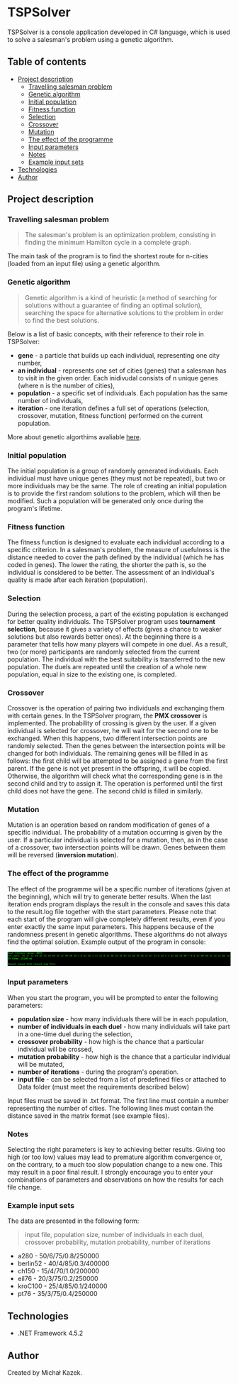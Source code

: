 # TSPSolver
TSPSolver is a console application developed in C# language, which is used to solve a salesman's problem using a genetic algorithm.

## Table of contents
* [Project description](#project-description)
  * [Travelling salesman problem](#travelling-salesman-problem)
  * [Genetic algorithm](#genetic-algorithm)
  * [Initial population](#initial-population)
  * [Fitness function](#fitness-function)
  * [Selection](#selection)
  * [Crossover](#crossover)
  * [Mutation](#mutation)
  * [The effect of the programme](#the-effect-of-the-programme)
  * [Input parameters](#input-parameters)
  * [Notes](#notes)
  * [Example input sets](#example-input-sets) 
* [Technologies](#technologies)
* [Author](#author)

## Project description

### Travelling salesman problem
>The salesman's problem is an optimization problem, consisting in finding the minimum Hamilton cycle in a complete graph. 


The main task of the program is to find the shortest route for n-cities (loaded from an input file) using a genetic algorithm.

### Genetic algorithm
> Genetic algorithm is a kind of heuristic (a method of searching for solutions without a guarantee of finding an optimal solution), searching the space for alternative solutions to the problem in order to find the best solutions. 

Below is a list of basic concepts, with their reference to their role in TSPSolver:

* **gene** - a particle that builds up each individual, representing one city number,
* **an individual** - represents one set of cities (genes) that a salesman has to visit in the given order. Each inidivudal consists of n unique genes (where n is the number of cities),
* **population** - a specific set of individuals. Each population has the same number of individuals,
* **iteration** - one iteration defines a full set of operations (selection, crossover, mutation, fitness function) performed on the current population. 

More about genetic algorthims avaliable [here](https://en.wikipedia.org/wiki/Genetic_algorithm).
### Initial population
The initial population is a group of randomly generated individuals. Each individual must have unique genes (they must not be repeated), but two or more individuals may be the same. The role of creating an initial population is to provide the first random solutions to the problem, which will then be modified. Such a population will be generated only once during the program's lifetime.
### Fitness function
The fitness function is designed to evaluate each individual according to a specific criterion. 
In a salesman's problem, the measure of usefulness is the distance needed to cover the path defined by the individual (which he has coded in genes). The lower the rating, the shorter the path is, so the individual is considered to be better. The assessment of an individual's quality is made after each iteration (population).
### Selection
During the selection process, a part of the existing population is exchanged for better quality individuals. The TSPSolver program uses **tournament selection**, because it gives a variety of effects (gives a chance to weaker solutions but also rewards better ones). At the beginning there is a parameter that tells how many players will compete in one duel. As a result, two (or more) participants are randomly selected from the current population. The individual with the best suitability is transferred to the new population. The duels are repeated until the creation of a whole new population, equal in size to the existing one, is completed.
### Crossover
Crossover is the operation of pairing two individuals and exchanging them with certain genes. In the TSPSolver program, the **PMX crossover** is implemented. The probability of crossing is given by the user. If a given individual is selected for crossover, he will wait for the second one to be exchanged. When this happens, two different intersection points are randomly selected. Then the genes between the intersection points will be changed for both individuals. The remaining genes will be filled in as follows: the first child will be attempted to be assigned a gene from the first parent. If the gene is not yet present in the offspring, it will be copied. Otherwise, the algorithm will check what the corresponding gene is in the second child and try to assign it. The operation is performed until the first child does not have the gene. The second child is filled in similarly.
### Mutation
Mutation is an operation based on random modification of genes of a specific individual. The probability of a mutation occurring is given by the user. If a particular individual is selected for a mutation, then, as in the case of a crossover, two intersection points will be drawn. Genes between them will be reversed (**inversion mutation**).
### The effect of the programme
The effect of the programme will be a specific number of iterations (given at the beginning), which will try to generate better results. When the last iteration ends program displays the result in the console and saves this data to the result.log file together with the start parameters.
Please note that each start of the program will give completely different results, even if you enter exactly the same input parameters. This happens because of the randomness present in genetic algorithms. These algorithms do not always find the optimal solution. Example output of the program in console:

![result](/result.PNG)
### Input parameters ####
When you start the program, you will be prompted to enter the following parameters:

* **population size** - how many individuals there will be in each population,
* **number of individuals in each duel** - how many individuals will take part in a one-time duel during the selection,
* **crossover probability** - how high is the chance that a particular individual will be crossed,
* **mutation probability** - how high is the chance that a particular individual will be mutated,
* **number of iterations** - during the program's operation.
* **input file** - can be selected from a list of predefined files or attached to Data folder (must meet the requirements described below)

Input files must be saved in .txt format. The first line must contain a number representing the number of cities. The following lines must contain the distance saved in the matrix format (see example files).

### Notes ####
Selecting the right parameters is key to achieving better results. Giving too high (or too low) values may lead to premature algorithm convergence or, on the contrary, to a much too slow population change to a new one. This may result in a poor final result. I strongly encourage you to enter your combinations of parameters and observations on how the results for each file change. 

### Example input sets ####
The data are presented in the following form:
>input file, population size, number of individuals in each duel, crossover probability, mutation probability, number of iterations

* a280 - 50/6/75/0.8/250000
* berlin52 - 40/4/85/0.3/400000
* ch150 - 15/4/70/1.0/200000
* eil76 - 20/3/75/0.2/250000
* kroC100 - 25/4/85/0.1/240000
* pt76 - 35/3/75/0.4/250000

## Technologies
* .NET Framework 4.5.2

## Author
Created by Michał Kazek.
